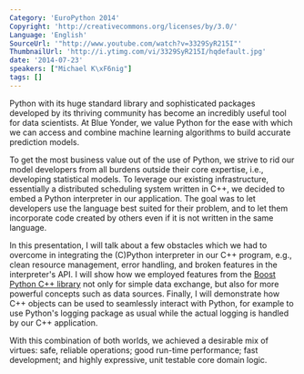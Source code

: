 ```yaml
---
Category: 'EuroPython 2014'
Copyright: 'http://creativecommons.org/licenses/by/3.0/'
Language: 'English'
SourceUrl: '"http://www.youtube.com/watch?v=3329SyR215I"'
ThumbnailUrl: 'http://i.ytimg.com/vi/3329SyR215I/hqdefault.jpg'
date: '2014-07-23'
speakers: ["Michael K\xF6nig"]
tags: []
---
```

Python with its huge standard library and sophisticated packages developed by its thriving community has become an incredibly useful tool for data scientists. At Blue Yonder, we value Python for the ease with which we can access and combine machine learning algorithms to build accurate prediction models.

To get the most business value out of the use of Python, we strive to rid our model developers from all burdens outside their core expertise, i.e., developing statistical models. To leverage our existing infrastructure, essentially a distributed scheduling system written in C++, we decided to embed a Python interpreter in our application. The goal was to let developers use the language best suited for their problem, and to let them incorporate code created by others even if it is not written in the same language.

In this presentation, I will talk about a few obstacles which we had to overcome in integrating the (C)Python interpreter in our C++ program, e.g., clean resource management, error handling, and broken features in the interpreter's API. I will show how we employed features from the [Boost Python C++ library](http://www.boost.org/doc/libs/1_55_0/libs/python/) not only for simple data exchange, but also for more powerful concepts such as data sources. Finally, I will demonstrate how C++ objects can be used to seamlessly interact with Python, for example to use Python's logging package as usual while the actual logging is handled by our C++ application.

With this combination of both worlds, we achieved a desirable mix of virtues: safe, reliable operations; good run-time performance; fast development; and highly expressive, unit testable core domain logic.